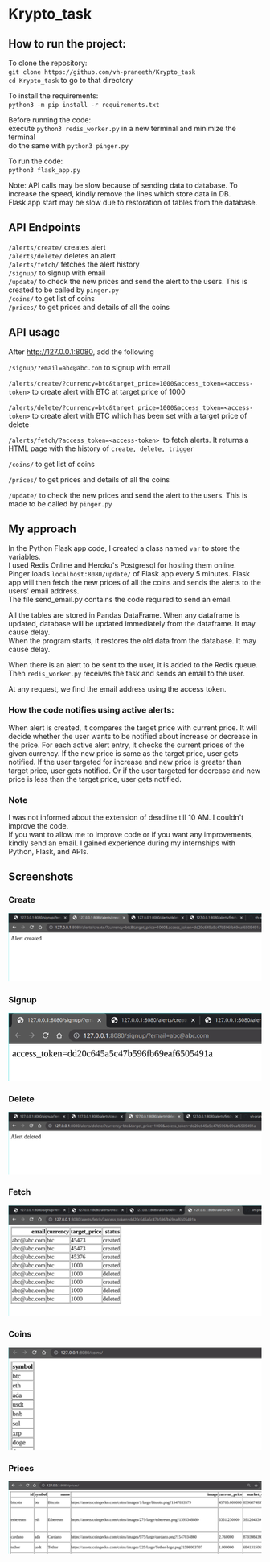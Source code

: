 # Krypto_task

## How to run the project:

To clone the repository: \
`git clone https://github.com/vh-praneeth/Krypto_task` \
`cd Krypto_task` to go to that directory

To install the requirements: \
`python3 -m pip install -r requirements.txt`

Before running the code: \
execute `python3 redis_worker.py` in a new terminal and minimize the terminal \
do the same with `python3 pinger.py`

To run the code: \
`python3 flask_app.py`

Note: API calls may be slow because of sending data to database. To increase the speed, kindly remove the lines which store data in DB. \
Flask app start may be slow due to restoration of tables from the database.


## API Endpoints

`/alerts/create/` creates alert \
`/alerts/delete/` deletes an alert \
`/alerts/fetch/` fetches the alert history \
`/signup/` to signup with email \
`/update/` to check the new prices and send the alert to the users. This is created to be called by `pinger.py` \
`/coins/` to get list of coins \
`/prices/` to get prices and details of all the coins


## API usage

After http://127.0.0.1:8080, add the following

`/signup/?email=abc@abc.com` to signup with email

`/alerts/create/?currency=btc&target_price=1000&access_token=<access-token>` to create alert with BTC at target price of 1000

`/alerts/delete/?currency=btc&target_price=1000&access_token=<access-token>` to create alert with BTC which has been set with a target price of delete

`/alerts/fetch/?access_token=<access-token> `to fetch alerts. It returns a HTML page with the history of `create, delete, trigger`

`/coins/` to get list of coins

`/prices/` to get prices and details of all the coins

`/update/` to check the new prices and send the alert to the users. This is made to be called by `pinger.py`


## My approach
In the Python Flask app code, I created a class named `var` to store the variables. \
I used Redis Online and Heroku's Postgresql for hosting them online. \
Pinger loads `localhost:8080/update/` of Flask app every 5 minutes. Flask app will then fetch the new prices of all the coins and sends the alerts to the users' email address.\
The file send_email.py contains the code required to send an email.

All the tables are stored in Pandas DataFrame. When any dataframe is updated, database will be updated immediately from the dataframe. It may cause delay. \
When the program starts, it restores the old data from the database. It may cause delay.

When there is an alert to be sent to the user, it is added to the Redis queue. Then `redis_worker.py` receives the task and sends an email to the user.

At any request, we find the email address using the access token.

### How the code notifies using active alerts:
When alert is created, it compares the target price with current price. It will decide whether the user wants to be notified about increase or decrease in the price.
For each active alert entry, it checks the current prices of the given currency.
If the new price is same as the target price, user gets notified.
If the user targeted for increase and new price is greater than target price, user gets notified.
Or if the user targeted for decrease and new price is less than the target price, user gets notified.

### Note
I was not informed about the extension of deadline till 10 AM. I couldn't improve the code. \
If you want to allow me to improve code or if you want any improvements, kindly send an email. I gained experience during my internships with Python, Flask, and APIs.

## Screenshots
### Create
![Create](./screenshots/1_create.png)
### Signup
![Signup](./screenshots/2_signup.png)
### Delete
![Delete](./screenshots/3_delete.png)
### Fetch
![Fetch](./screenshots/4_fetch.png)
### Coins
![Coins](./screenshots/5_coins.png)
### Prices
![Prices](./screenshots/6_prices.png)
